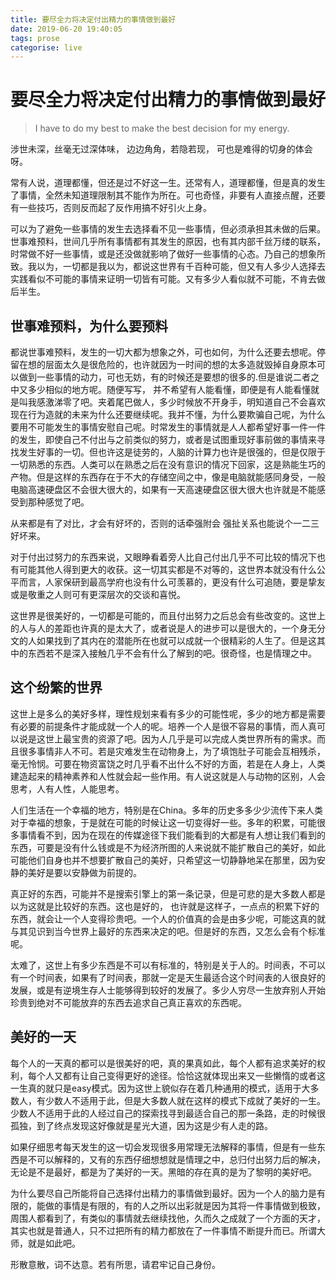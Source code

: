 ```yaml
---
title: 要尽全力将决定付出精力的事情做到最好
date: 2019-06-20 19:40:05
tags: prose
categorise: live
---
```


# 要尽全力将决定付出精力的事情做到最好

> I have to do my best to make the best decision for my energy.

涉世未深，丝毫无过深体味，
边边角角，若隐若现，
可也是难得的切身的体会呀。

常有人说，道理都懂，但还是过不好这一生。还常有人，道理都懂，但是真的发生了事情，全然未知道理限制其不能作为所在。可也奇怪，非要有人直接点醒，还要有一些技巧，否则反而起了反作用搞不好引火上身。

<!--more-->
可以为了避免一些事情的发生去选择看不见一些事情，但必须承担其未做的后果。世事难预料，世间几乎所有事情都有其发生的原因，也有其内部千丝万缕的联系，时常做不好一些事情，或是还没做就影响了做好一些事情的心态。乃自己的想象所致。我以为，一切都是我以为，都说这世界有千百种可能，但又有人多少人选择去实践看似不可能的事情来证明一切皆有可能。又有多少人看似就不可能，不肯去做后半生。

## 世事难预料，为什么要预料

都说世事难预料，发生的一切大都为想象之外，可也如何，为什么还要去想呢。停留在想的层面太久是很危险的，也许就因为一时间的想的太多造就毁掉自身原本可以做到一些事情的动力，可也无妨，有的时候还是要想的很多的.但是谁说二者之中又多少相似的地方呢。随便写写， 并不希望有人能看懂，即便是有人能看懂就是叫我感激涕零了吧。夹着尾巴做人，多少时候放不开身手，明知道自己不会喜欢现在行为造就的未来为什么还要继续呢。我并不懂，为什么要欺骗自己呢，为什么要用不可能发生的事情安慰自己呢。时常发生的事情就是人人都希望好事一件一件的发生，即使自己不付出与之前类似的努力，或者是试图重现好事前做的事情来寻找发生好事的一切。但也许这是徒劳的，人脑的计算力也许是很强的，但是仅限于一切熟悉的东西。人类可以在熟悉之后在没有意识的情况下回家，这是熟能生巧的产物。但是这样的东西存在于不大的存储空间之中，像是电脑就能感同身受，一般电脑高速硬盘区不会很大很大的，如果有一天高速硬盘区很大很大也许就是不能感受到那种感觉了吧。

从来都是有了对比，才会有好坏的，否则的话牵强附会 强扯关系也能说个一二三好坏来。

对于付出过努力的东西来说，又眼睁看着旁人比自己付出几乎不可比较的情况下也有可能其他人得到更大的收获。这一切其实都是不对等的，这世界本就没有什么公平而言，人家保研到最高学府也没有什么可羡慕的，更没有什么可追随，要是挚友或是敬重之人则可有更深层次的交谈和喜悦。

这世界是很美好的，一切都是可能的，而且付出努力之后总会有些改变的。这世上的人与人的差距也许真的是太大了，或者说是人的进步可以是很大的，一个身无分文的人如果找到了其内在的潜能所在也就可以成就一个很精彩的人生了。但是这其中的东西若不是深入接触几乎不会有什么了解到的吧。很奇怪，也是情理之中。

## 这个纷繁的世界

这世上是多么的美好多样，理性规划来看有多少的可能性呢，多少的地方都是需要有必要的前提条件才能成就一个人的呢。培养一个人是很不容易的事情，而人真可以说是这世上最宝贵的资源了吧。因为人几乎是可以完成人类世界所有的需求。而且很多事情非人不可。若是灾难发生在动物身上，为了填饱肚子可能会互相残杀，毫无怜悯。可要在物资富饶之时几乎看不出什么不好的方面，若是在人身上，人类建造起来的精神素养和人性就会起一些作用。有人说这就是人与动物的区别，人会思考，人有人性，人能思考。

人们生活在一个幸福的地方，特别是在China。多年的历史多多少少流传下来人类对于幸福的想象，于是就在可能的时候让这一切变得好一些。多年的积累，可能很多事情看不到，因为在现在的传媒途径下我们能看到的大都是有人想让我们看到的东西，可要是没有什么钱或是不为经济所图的人来说就不能扩散自己的美好，如此可能他们自身也并不想要扩散自己的美好，只希望这一切静静地呆在那里，因为安静的美好是要以安静做为前提的。

真正好的东西，可能并不是搜索引擎上的第一条记录，但是可悲的是大多数人都是以为这就是比较好的东西。这也是好的， 也许就是这样子，一点点的积累下好的东西，就会让一个人变得珍贵吧。一个人的价值真的会是由多少呢，可能这真的就与其见识到当今世界上最好的东西来决定的吧。但是好的东西，又怎么会有个标准呢。

太难了，这世上有多少东西是不可以有标准的，特别是关于人的。时间表，不可以有一个时间表，如果有了时间表，那就一定是天生最适合这个时间表的人很良好的发展，或是有逆境生存人士能够得到较好的发展了。多少人穷尽一生放弃别人开始珍贵到绝对不可能放弃的东西去追求自己真正喜欢的东西呢。

## 美好的一天

每个人的一天真的都可以是很美好的吧，真的果真如此，每个人都有追求美好的权利，每个人又都有让自己变得更好的途径。恰恰这就体现出来又一些懒惰的或者这一生真的就只是easy模式。因为这世上貌似存在着几种通用的模式，适用于大多数人，有少数人不适用于此，但是大多数人就在这样的模式下成就了美好的一生。少数人不适用于此的人经过自己的探索找寻到最适合自己的那一条路，走的时候很孤独，到了终点发现这好像就是星光大道，因为这是少有人走的路。

如果仔细思考每天发生的这一切会发现很多用常理无法解释的事情，但是有一些东西是不可以解释的，又有的东西仔细想想就是情理之中，总归付出努力后的解决，无论是不是最好，都是为了美好的一天。黑暗的存在真的是为了黎明的美好吧。

为什么要尽自己所能将自己选择付出精力的事情做到最好。因为一个人的脑力是有限的，能做的事情是有限的，有的人之所以出彩就是因为其将一件事情做到极致，周围人都看到了，有类似的事情就去继续找他，久而久之成就了一个方面的天才，其实也就是普通人，只不过把所有的精力都放在了一件事情不断提升而已。所谓大师，就是如此吧。

形散意散，词不达意。若有所思，请君牢记自己身份。

